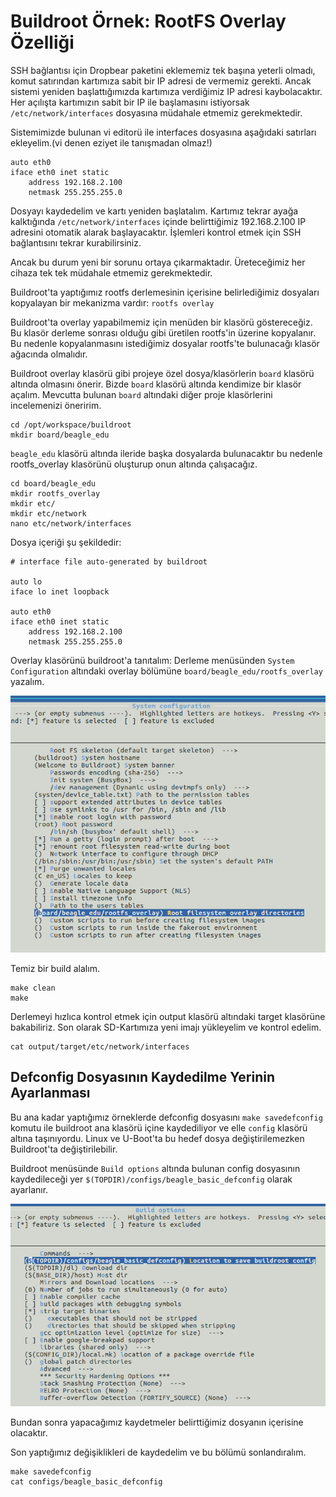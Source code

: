 # Buildroot Örnek: RootFS Overlay Özelliği

SSH bağlantısı için Dropbear paketini eklememiz tek başına yeterli olmadı, komut satırından kartımıza sabit bir IP adresi de vermemiz gerekti. Ancak sistemi yeniden başlattığımızda kartımıza verdiğimiz IP adresi kaybolacaktır. Her açılışta kartımızın sabit bir IP ile başlamasını istiyorsak `/etc/network/interfaces` dosyasına müdahale etmemiz gerekmektedir. 

Sistemimizde bulunan vi editorü ile interfaces dosyasına aşağıdaki satırları ekleyelim.(vi denen eziyet ile tanışmadan olmaz!) 

~~~
auto eth0
iface eth0 inet static
	address 192.168.2.100
	netmask 255.255.255.0
~~~

Dosyayı kaydedelim ve kartı yeniden başlatalım. Kartımız tekrar ayağa kalktığında `/etc/network/interfaces` içinde belirttiğimiz 192.168.2.100 IP adresini otomatik alarak başlayacaktır. İşlemleri kontrol etmek için SSH bağlantısını tekrar kurabilirsiniz.

Ancak bu durum yeni bir sorunu ortaya çıkarmaktadır. Üreteceğimiz her cihaza tek tek müdahale etmemiz gerekmektedir. 

Buildroot'ta yaptığımız rootfs derlemesinin içerisine belirlediğimiz dosyaları kopyalayan bir mekanizma vardır: `rootfs overlay` 

Buildroot'ta overlay yapabilmemiz için menüden bir klasörü göstereceğiz. Bu klasör derleme sonrası olduğu gibi üretilen rootfs'in üzerine kopyalanır. Bu nedenle kopyalanmasını istediğimiz dosyalar rootfs'te bulunacağı klasör ağacında olmalıdır. 

Buildroot overlay klasörü gibi projeye özel dosya/klasörlerin `board` klasörü altında olmasını önerir. Bizde `board` klasörü altında kendimize bir klasör açalım. Mevcutta bulunan `board` altındaki diğer proje klasörlerini incelemenizi öneririm.

~~~
cd /opt/workspace/buildroot
mkdir board/beagle_edu
~~~

`beagle_edu` klasörü altında ileride başka dosyalarda bulunacaktır bu nedenle rootfs_overlay klasörünü oluşturup onun altında çalışacağız.

~~~
cd board/beagle_edu
mkdir rootfs_overlay
mkdir etc/
mkdir etc/network
nano etc/network/interfaces
~~~

Dosya içeriği şu şekildedir:

~~~
# interface file auto-generated by buildroot

auto lo
iface lo inet loopback

auto eth0
iface eth0 inet static
	address 192.168.2.100
	netmask 255.255.255.0
~~~

Overlay klasörünü buildroot'a tanıtalım: Derleme menüsünden `System Configuration` altındaki overlay bölümüne `board/beagle_edu/rootfs_overlay` yazalım.

![](br_rootfs_overlay.png)

Temiz bir build alalım. 
~~~
make clean
make
~~~

Derlemeyi hızlıca kontrol etmek için output klasörü altındaki target klasörüne bakabiliriz. Son olarak SD-Kartımıza yeni imajı yükleyelim ve kontrol edelim.

~~~
cat output/target/etc/network/interfaces
~~~

## Defconfig Dosyasının Kaydedilme Yerinin Ayarlanması

Bu ana kadar yaptığımız örneklerde defconfig dosyasını `make savedefconfig` komutu ile buildroot ana klasörü içine kaydediliyor ve elle `config` klasörü altına taşınıyordu. Linux ve U-Boot'ta bu hedef dosya değiştirilemezken Buildroot'ta değiştirilebilir. 

Buildroot menüsünde `Build options` altında bulunan config dosyasının kaydedileceği yer `$(TOPDIR)/configs/beagle_basic_defconfig` olarak ayarlanır.

![](br_defconfig_location.png)

Bundan sonra yapacağımız kaydetmeler belirttiğimiz dosyanın içerisine olacaktır.

Son yaptığımız değişiklikleri de kaydedelim ve bu bölümü sonlandıralım.

~~~
make savedefconfig
cat configs/beagle_basic_defconfig
~~~




